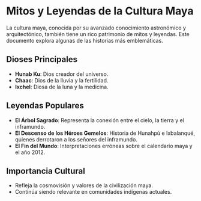 # Mitos y Leyendas de la Cultura Maya

La cultura maya, conocida por su avanzado conocimiento astronómico y arquitectónico, también tiene un rico patrimonio de mitos y leyendas. Este documento explora algunas de las historias más emblemáticas.

## Dioses Principales
- **Hunab Ku**: Dios creador del universo.
- **Chaac**: Dios de la lluvia y la fertilidad.
- **Ixchel**: Diosa de la luna y la medicina.

## Leyendas Populares
- **El Árbol Sagrado**: Representa la conexión entre el cielo, la tierra y el inframundo.
- **El Descenso de los Héroes Gemelos**: Historia de Hunahpú e Ixbalanqué, quienes derrotaron a los señores del inframundo.
- **El Fin del Mundo**: Interpretaciones erróneas sobre el calendario maya y el año 2012.

## Importancia Cultural
- Refleja la cosmovisión y valores de la civilización maya.
- Continúa siendo relevante en comunidades indígenas actuales.